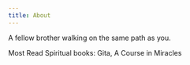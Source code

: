 ```yaml
---
title: About
---
```


A fellow brother walking on the same path as you.

Most Read Spiritual books: Gita, A Course in Miracles